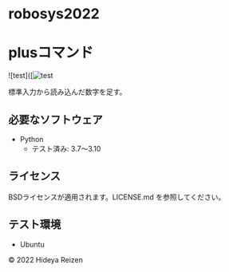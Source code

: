 # robosys2022
# plusコマンド
![test]([![test](https://github.com/ReiHide/robosys2022/actions/workflows/test.yml/badge.svg)

標準入力から読み込んだ数字を足す。

## 必要なソフトウェア
* Python
  * テスト済み: 3.7～3.10

## ライセンス
BSDライセンスが適用されます。LICENSE.md を参照してください。

## テスト環境
* Ubuntu

© 2022 Hideya Reizen
